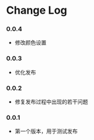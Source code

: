 # Change Log
  
### 0.0.4
* 修改颜色设置
### 0.0.3
* 优化发布
### 0.0.2
* 修复发布过程中出现的若干问题
### 0.0.1
* 第一个版本，用于测试发布